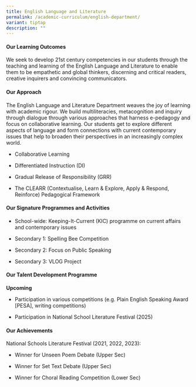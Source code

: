 ```yaml
---
title: English Language and Literature
permalink: /academic-curriculum/english-department/
variant: tiptap
description: ""
---
```

<h4><strong>Our Learning Outcomes</strong></h4>
<p>We seek to develop 21st century competencies in our students through the
teaching and learning of the English Language and Literature to enable
them to be empathetic and global thinkers, discerning and critical readers,
creative inquirers and convincing communicators.</p>
<h4><strong>Our Approach</strong></h4>
<p>The English Language and Literature Department weaves the joy of learning
with academic rigour. We build multiliteracies, metacognition and inquiry
through dialogue through various approaches that harness e-pedagogy and
focus on collaborative learning. Our students get to explore different
aspects of language and form connections with current contemporary issues
that help to broaden their perspectives in an increasingly complex world.</p>
<ul data-tight="true" class="tight">
<li>
<p>Collaborative Learning</p>
</li>
<li>
<p>Differentiated Instruction (DI)</p>
</li>
<li>
<p>Gradual Release of Responsibility (GRR)</p>
</li>
<li>
<p>The CLEARR (Contextualise, Learn &amp; Explore, Apply &amp; Respond, Reinforce)
Pedagogical Framework</p>
</li>
</ul>
<h4><strong>Our Signature Programmes and Activities</strong></h4>
<ul data-tight="true" class="tight">
<li>
<p>School-wide: Keeping-It-Current (KIC) programme on current affairs and
contemporary issues</p>
</li>
<li>
<p>Secondary 1: Spelling Bee Competition</p>
</li>
<li>
<p>Secondary 2: Focus on Public Speaking</p>
</li>
<li>
<p>Secondary 3: VLOG Project</p>
</li>
</ul>
<p></p>
<h4><strong>Our Talent Development Programme</strong></h4>
<p><strong>Upcoming</strong>
</p>
<ul data-tight="true" class="tight">
<li>
<p>Participation in various competitions (e.g. Plain English Speaking Award
[PESA], writing competitions)</p>
</li>
<li>
<p>Participation in National School Literature Festival (2025)</p>
</li>
</ul>
<h4><strong>Our Achievements</strong></h4>
<p>National Schools Literature Festival (2021, 2022, 2023):</p>
<ul data-tight="true" class="tight">
<li>
<p>Winner for Unseen Poem Debate (Upper Sec)</p>
</li>
<li>
<p>Winner for Set Text Debate (Upper Sec)</p>
</li>
<li>
<p>Winner for Choral Reading Competition (Lower Sec)
<br>
</p>
</li>
</ul>
<p></p>